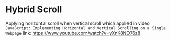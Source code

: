 # Hybrid Scroll

Applying horizontal scroll when vertical scroll which applied in video `JavaScript: Implementing Horizontal and Vertical Scrolling on a Single Webpage` link: https://www.youtube.com/watch?v=yXnK8ND76z8 
